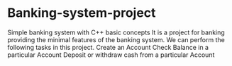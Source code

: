 # Banking-system-project
Simple banking system with C++ basic concepts
It is a project for banking providing the minimal features of the banking system. We can perform the following tasks in this project.
Create an Account
Check Balance in a particular Account
Deposit or withdraw cash from a particular Account

